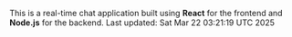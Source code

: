 This is a real-time chat application built using **React** for the frontend and **Node.js** for the backend.
Last updated: Sat Mar 22 03:21:19 UTC 2025
